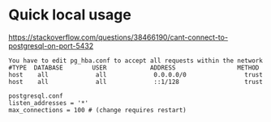 
# Quick local usage

https://stackoverflow.com/questions/38466190/cant-connect-to-postgresql-on-port-5432


    You have to edit pg_hba.conf to accept all requests within the network
    #TYPE  DATABASE        USER            ADDRESS                 METHOD 
    host    all             all             0.0.0.0/0                trust
    host    all             all             ::1/128                  trust

    postgresql.conf
    listen_addresses = '*'
    max_connections = 100 # (change requires restart)
